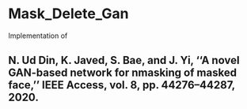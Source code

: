 # Mask_Delete_Gan

Implementation of 

N. Ud Din, K. Javed, S. Bae, and J. Yi, ‘‘A novel GAN-based network for nmasking of masked face,’’ IEEE Access, vol. 8, pp. 44276–44287, 2020.
----------------------
